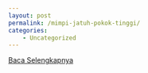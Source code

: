 ```yaml
---
layout: post
permalink: /mimpi-jatuh-pokok-tinggi/
categories:
    - Uncategorized
---
```


[Baca Selengkapnya](/03)